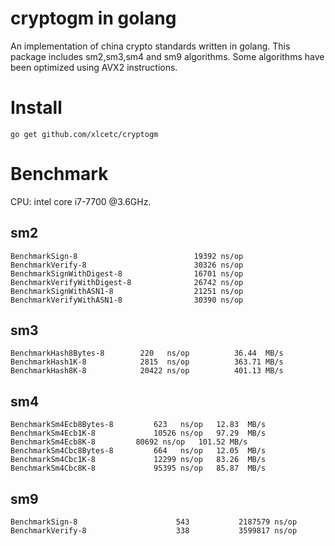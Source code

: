 # cryptogm in golang

An implementation of china crypto standards written in golang. This package includes sm2,sm3,sm4 and sm9 algorithms.
Some algorithms have been optimized using AVX2 instructions.
# Install 

```
go get github.com/xlcetc/cryptogm
```

# Benchmark

CPU: intel core i7-7700 @3.6GHz.

## sm2

```
BenchmarkSign-8               	   	     19392 ns/op 
BenchmarkVerify-8             	   	     30326 ns/op 
BenchmarkSignWithDigest-8     	   	     16701 ns/op 
BenchmarkVerifyWithDigest-8   	   	     26742 ns/op 
BenchmarkSignWithASN1-8       	   	     21251 ns/op 
BenchmarkVerifyWithASN1-8     	   	     30390 ns/op 
```

## sm3

```
BenchmarkHash8Bytes-8   	 220   ns/op	      36.44  MB/s
BenchmarkHash1K-8       	 2815  ns/op	      363.71 MB/s
BenchmarkHash8K-8       	 20422 ns/op	      401.13 MB/s
```

## sm4

```
BenchmarkSm4Ecb8Bytes-8       	623   ns/op	  12.83  MB/s
BenchmarkSm4Ecb1K-8             10526 ns/op	  97.29  MB/s
BenchmarkSm4Ecb8K-8        	80692 ns/op	  101.52 MB/s
BenchmarkSm4Cbc8Bytes-8         664   ns/op	  12.05  MB/s
BenchmarkSm4Cbc1K-8             12299 ns/op	  83.26  MB/s
BenchmarkSm4Cbc8K-8             95395 ns/op	  85.87  MB/s
```

## sm9

```
BenchmarkSign-8                      543           2187579 ns/op
BenchmarkVerify-8                    338           3599817 ns/op
```